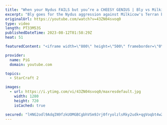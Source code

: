 ```yaml
---
title: "When your Nydus FAILS but you’re a CHEESY GENIUS | Bly vs Milkicow - StarCraft 2"
excerpt: "Bly goes for the Nydus aggression against Milkicow's Terran but it gets spotted. Not to worry for Bly has other StarCraft 2 cheese tricks up his Zerg sleeve. -- 🐷 Second Channel for Learning StarCraft 2: https://www.youtube.com/c/PiGRandom 🐷 Third Channel for daily Pro Casts: https://www.youtube.com/c/PiGCasts"
originalUrl: https://youtube.com/watch?v=43ZN04svoq0
type: video
length: PT33M53S
publishedDateTime: 2023-08-12T01:58:29Z
heat: 51

featuredContent: "<iframe width=\"800\" height=\"500\" frameborder=\"0\" src=\"https://www.youtube.com/embed/43ZN04svoq0\" allow=\"accelerometer; autoplay; encrypted-media; gyroscope; picture-in-picture\" allowfullscreen></iframe>"

provider:
  name: PiG
  domain: youtube.com

topics:
  - StarCraft 2

images:
  - url: https://i.ytimg.com/vi/43ZN04svoq0/maxresdefault.jpg
    width: 1280
    height: 720
    isCached: true

secured: "lHNG2odl9AdqIN9fzkUOMGBCgbhVSm9Jrj0fryolzlsRky2udk+qgVoqbt4wZ9Ht+yEXSe87yKbdA7Oj+bDXzY7jVHVf2Eyglrp2Rf1iofeHiXKqm0kjqrpY30hoxFWeG7qg2CELQnbnNiEXqkPKWXWoy09KvJE2FuhpNfoJr1rZfCZZjIasI8Lr9q2S1O8MGjRSjccD76eC+z0PbhxMhXBZVdYI8erhJlCTom6deeGStx9w6c0UUYlhSrKX7FA8sKVI2R/96+jl7wyNEzMEdF+O+IssGzJm8bKN2JnS+6UAjVkFGKeDyypPbr3BD+ndCBRd+uBTDMR7tg3X0TKaB/maiF+sZA+SIx53CXjogYcTJsxIv3PWaCiYM/R/aW4vmvqYa7kBcTCE3Tk2WMdnaKVIzVdft8lt7l7p2zzH4d8=;v4xl7t1NtjxKK8D7bE5U2w=="
---
```


